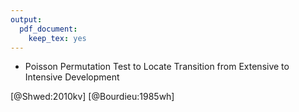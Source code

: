 ```yaml
---
output: 
  pdf_document: 
    keep_tex: yes
---
```



- Poisson Permutation Test to Locate Transition from Extensive to Intensive Development

[@Shwed:2010kv] [@Bourdieu:1985wh]





